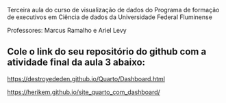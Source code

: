 Terceira aula do curso de visualização de dados do Programa de formação de executivos em Ciência de dados da Universidade Federal Fluminense

Professores: Marcus Ramalho e Ariel Levy

## Cole o link do seu repositório do github com a atividade final da aula 3 abaixo:
https://destroyededen.github.io/Quarto/Dashboard.html

https://herikem.github.io/site_quarto_com_dashboard/
